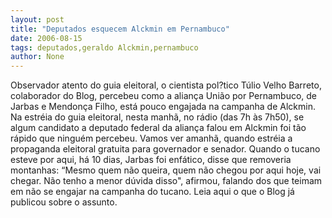 ```yaml
---
layout: post
title: "Deputados esquecem Alckmin em Pernambuco"
date: 2006-08-15
tags: deputados,geraldo Alckmin,pernambuco
author: None
---
```

Observador atento do guia eleitoral, o cientista pol?tico Túlio Velho Barreto, colaborador do Blog, percebeu como a aliança União por Pernambuco, de Jarbas e Mendonça Filho, está pouco engajada na campanha de Alckmin.
Na estréia do guia eleitoral, nesta manhã, no rádio (das 7h às 7h50), se algum candidato a deputado federal da aliança falou em Alckmin foi tão rápido que ninguém percebeu.
Vamos ver amanhã, quando estréia a propaganda eleitoral gratuita para governador e senador.
Quando o tucano esteve por aqui, há 10 dias, Jarbas foi enfático, disse que removeria montanhas: “Mesmo quem não queira, quem não chegou por aqui hoje, vai chegar. Não tenho a menor dúvida disso\", afirmou, falando dos que teimam em não se engajar na campanha do tucano.
Leia aqui o que o Blog já publicou sobre o assunto. 